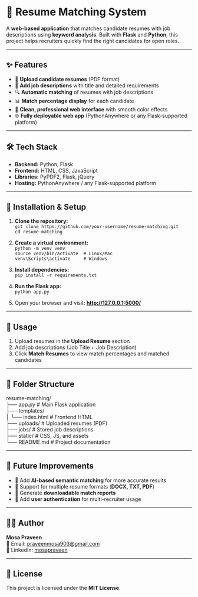# 📄 Resume Matching System

A **web-based application** that matches candidate resumes with job descriptions using **keyword analysis**. Built with **Flask** and **Python**, this project helps recruiters quickly find the right candidates for open roles.

---

## ✨ Features

- 📄 **Upload candidate resumes** (PDF format)  
- 📝 **Add job descriptions** with title and detailed requirements  
- 🔍 **Automatic matching** of resumes with job descriptions  
- 📊 **Match percentage display** for each candidate  
- 🎨 **Clean, professional web interface** with smooth color effects  
- 🌐 **Fully deployable web app** (PythonAnywhere or any Flask-supported platform)

---

## 🛠️ Tech Stack

- **Backend:** Python, Flask  
- **Frontend:** HTML, CSS, JavaScript  
- **Libraries:** PyPDF2, Flask, jQuery  
- **Hosting:** PythonAnywhere / any Flask-supported platform

---

## 🚀 Installation & Setup

1. **Clone the repository:**  
`git clone https://github.com/your-username/resume-matching.git`  
`cd resume-matching`

2. **Create a virtual environment:**  
`python -m venv venv`  
`source venv/bin/activate  # Linux/Mac`  
`venv\Scripts\activate     # Windows`

3. **Install dependencies:**  
`pip install -r requirements.txt`

4. **Run the Flask app:**  
`python app.py`

5. Open your browser and visit: **http://127.0.0.1:5000/**

---

## 📖 Usage

1. Upload resumes in the **Upload Resume** section  
2. Add job descriptions (Job Title + Job Description)  
3. Click **Match Resumes** to view match percentages and matched candidates

---

## 📂 Folder Structure

resume-matching/  
├── app.py                # Main Flask application  
├── templates/  
│   └── index.html        # Frontend HTML  
├── uploads/              # Uploaded resumes (PDF)  
├── jobs/                 # Stored job descriptions  
├── static/               # CSS, JS, and assets  
└── README.md             # Project documentation

---

## 🔮 Future Improvements

- 🤖 Add **AI-based semantic matching** for more accurate results  
- 📄 Support for multiple resume formats (**DOCX, TXT, PDF**)  
- 📑 Generate **downloadable match reports**  
- 🔐 Add **user authentication** for multi-recruiter usage

---

## 👨‍💻 Author

**Mosa Praveen**  
📧 Email: praveenmosa903@gmail.com  
🔗 LinkedIn: [mosapraveen](https://www.linkedin.com/in/mosapraveen)

---

## 📜 License

This project is licensed under the **MIT License**.
